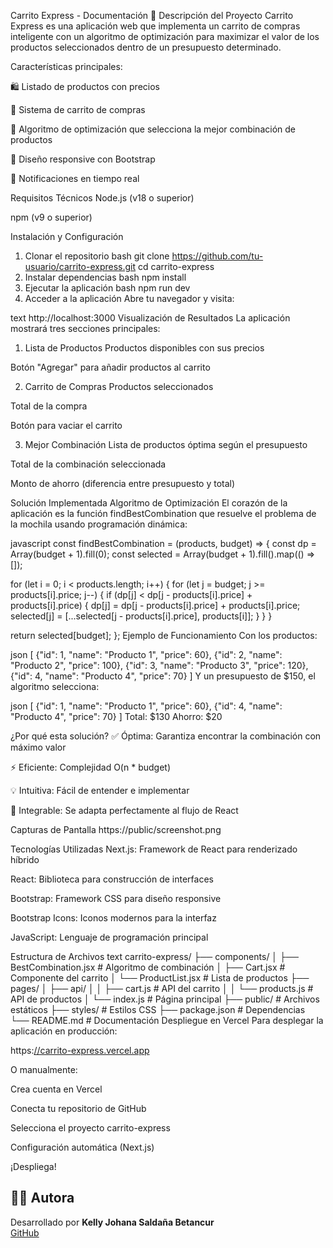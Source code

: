 Carrito Express - Documentación 🛒
Descripción del Proyecto
Carrito Express es una aplicación web que implementa un carrito de compras inteligente con un algoritmo de optimización para maximizar el valor de los productos seleccionados dentro de un presupuesto determinado.

Características principales:

🛍️ Listado de productos con precios

🧺 Sistema de carrito de compras

🧠 Algoritmo de optimización que selecciona la mejor combinación de productos

📱 Diseño responsive con Bootstrap

💬 Notificaciones en tiempo real

Requisitos Técnicos
Node.js (v18 o superior)

npm (v9 o superior)

Instalación y Configuración
1. Clonar el repositorio
bash
git clone https://github.com/tu-usuario/carrito-express.git
cd carrito-express
2. Instalar dependencias
bash
npm install
3. Ejecutar la aplicación
bash
npm run dev
4. Acceder a la aplicación
Abre tu navegador y visita:

text
http://localhost:3000
Visualización de Resultados
La aplicación mostrará tres secciones principales:

1. Lista de Productos
Productos disponibles con sus precios

Botón "Agregar" para añadir productos al carrito

2. Carrito de Compras
Productos seleccionados

Total de la compra

Botón para vaciar el carrito

3. Mejor Combinación
Lista de productos óptima según el presupuesto

Total de la combinación seleccionada

Monto de ahorro (diferencia entre presupuesto y total)

Solución Implementada
Algoritmo de Optimización
El corazón de la aplicación es la función findBestCombination que resuelve el problema de la mochila usando programación dinámica:

javascript
const findBestCombination = (products, budget) => {
  const dp = Array(budget + 1).fill(0);
  const selected = Array(budget + 1).fill().map(() => []);
  
  for (let i = 0; i < products.length; i++) {
    for (let j = budget; j >= products[i].price; j--) {
      if (dp[j] < dp[j - products[i].price] + products[i].price) {
        dp[j] = dp[j - products[i].price] + products[i].price;
        selected[j] = [...selected[j - products[i].price], products[i]];
      }
    }
  }
  
  return selected[budget];
};
Ejemplo de Funcionamiento
Con los productos:

json
[
  {"id": 1, "name": "Producto 1", "price": 60},
  {"id": 2, "name": "Producto 2", "price": 100},
  {"id": 3, "name": "Producto 3", "price": 120},
  {"id": 4, "name": "Producto 4", "price": 70}
]
Y un presupuesto de $150, el algoritmo selecciona:

json
[
  {"id": 1, "name": "Producto 1", "price": 60},
  {"id": 4, "name": "Producto 4", "price": 70}
]
Total: $130
Ahorro: $20

¿Por qué esta solución?
✅ Óptima: Garantiza encontrar la combinación con máximo valor

⚡ Eficiente: Complejidad O(n * budget)

💡 Intuitiva: Fácil de entender e implementar

🧩 Integrable: Se adapta perfectamente al flujo de React

Capturas de Pantalla
https://public/screenshot.png

Tecnologías Utilizadas
Next.js: Framework de React para renderizado híbrido

React: Biblioteca para construcción de interfaces

Bootstrap: Framework CSS para diseño responsive

Bootstrap Icons: Iconos modernos para la interfaz

JavaScript: Lenguaje de programación principal

Estructura de Archivos
text
carrito-express/
├── components/
│   ├── BestCombination.jsx  # Algoritmo de combinación
│   ├── Cart.jsx             # Componente del carrito
│   └── ProductList.jsx      # Lista de productos
├── pages/
│   ├── api/
│   │   ├── cart.js          # API del carrito
│   │   └── products.js      # API de productos
│   └── index.js             # Página principal
├── public/                  # Archivos estáticos
├── styles/                  # Estilos CSS
├── package.json             # Dependencias
└── README.md                # Documentación
Despliegue en Vercel
Para desplegar la aplicación en producción:

https:[//carrito-express.vercel.app](https://carrito-express.vercel.app/)


O manualmente:

Crea cuenta en Vercel

Conecta tu repositorio de GitHub

Selecciona el proyecto carrito-express

Configuración automática (Next.js)

¡Despliega!


## 🙋‍♀️ Autora

Desarrollado por **Kelly Johana Saldaña Betancur**  
[GitHub](https://github.com/kellyjohanasalb)

